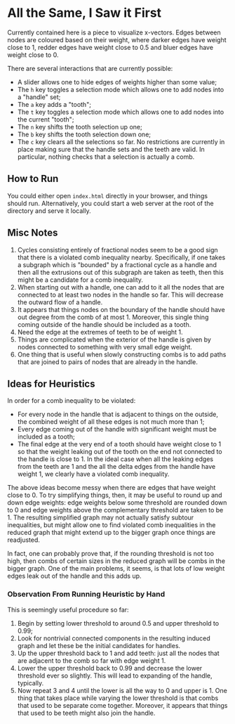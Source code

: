# All the Same, I Saw it First

Currently contained here is a piece to visualize x-vectors. Edges between nodes
are coloured based on their weight, where darker edges have weight close to 1,
redder edges have weight close to 0.5 and bluer edges have weight close to 0.

There are several interactions that are currently possible:
  - A slider allows one to hide edges of weights higher than some value;
  - The ```h``` key toggles a selection mode which allows one to add nodes into
    a "handle" set;
  - The ```a``` key adds a "tooth";
  - The ```t``` key toggles a selection mode which allows one to add nodes into
    the current "tooth";
  - The ```n``` key shifts the tooth selection up one;
  - The ```b``` key shifts the tooth selection down one;
  - The ```c``` key clears all the selections so far.
No restrictions are currently in place making sure that the handle sets and the
teeth are valid. In particular, nothing checks that a selection is actually a
comb.

## How to Run

You could either open ```index.html``` directly in your browser, and things
should run. Alternatively, you could start a web server at the root of the
directory and serve it locally.

## Misc Notes
1. Cycles consisting entirely of fractional nodes seem to be a good sign that
   there is a violated comb inequality nearby. Specifically, if one takes a
   subgraph which is "bounded" by a fractional cycle as a handle and then all
   the extrusions out of this subgraph are taken as teeth, then this might be a
   candidate for a comb inequality.
2. When starting out with a handle, one can add to it all the nodes that are
   connected to at least two nodes in the handle so far. This will decrease the
   outward flow of a handle.
3. It appears that things nodes on the boundary of the handle should have
   out degree from the comb of at most 1. Moreover, this single thing coming
   outside of the handle should be included as a tooth.
4. Need the edge at the extremes of teeth to be of weight 1.
5. Things are complicated when the exterior of the handle is given by nodes
   connected to something with very small edge weight.
6. One thing that is useful when slowly constructing combs is to add paths that
   are joined to pairs of nodes that are already in the handle.

## Ideas for Heuristics
In order for a comb inequality to be violated:
  - For every node in the handle that is adjacent to things on the outside, the
    combined weight of all these edges is not much more than 1;
  - Every edge coming out of the handle with significant weight must be included
    as a tooth;
  - The final edge at the very end of a tooth should have weight close to 1 so
    that the weight leaking out of the tooth on the end not connected to the
    handle is close to 1.
In the ideal case when all the leaking edges from the teeth are 1 and the all
the delta edges from the handle have weight 1, we clearly have a violated comb
inequality.

The above ideas become messy when there are edges that have weight close to 0.
To try simplifying things, then, it may be useful to round up and down edge
weights: edge weights below some threshold are rounded down to 0 and edge
weights above the complementary threshold are taken to be 1. The resulting
simplified graph may not actually satisfy subtour inequalities, but might allow
one to find violated comb inequalities in the reduced graph that might extend up
to the bigger graph once things are readjusted.

In fact, one can probably prove that, if the rounding threshold is not too high,
then combs of certain sizes in the reduced graph will be combs in the bigger
graph.
One of the main problems, it seems, is that lots of low weight edges leak out of
the handle and this adds up.

### Observation From Running Heuristic by Hand

This is seemingly useful procedure so far:
  1. Begin by setting lower threshold to around 0.5 and upper threshold to 0.99;
  2. Look for nontrivial connected components in the resulting induced graph
     and let these be the initial candidates for handles.
  3. Up the upper threshold back to 1 and add teeth: just all the nodes that are
     adjacent to the comb so far with edge weight 1.
  4. Lower the upper threshold back to 0.99 and decrease the lower threshold
     ever so slightly. This will lead to expanding of the handle, typically.
  5. Now repeat 3 and 4 until the lower is all the way to 0 and upper is 1.
One thing that takes place while varying the lower threshold is that combs that
used to be separate come together. Moreover, it appears that things that used to
be teeth might also join the handle.
